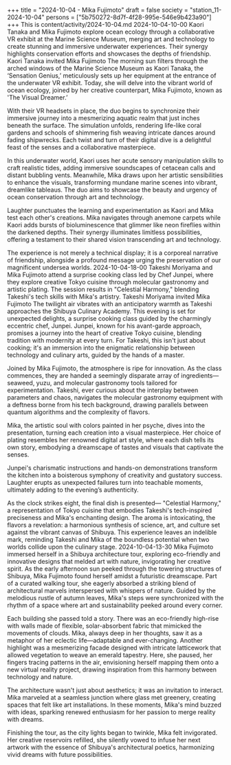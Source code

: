 +++
title = "2024-10-04 - Mika Fujimoto"
draft = false
society = "station_11-2024-10-04"
persons = ["5b750272-8d7f-4f28-995e-546e9b423a90"]
+++
This is content/activity/2024-10-04.md
2024-10-04-10-00
Kaori Tanaka and Mika Fujimoto explore ocean ecology through a collaborative VR exhibit at the Marine Science Museum, merging art and technology to create stunning and immersive underwater experiences. Their synergy highlights conservation efforts and showcases the depths of friendship.
Kaori Tanaka invited Mika Fujimoto
The morning sun filters through the arched windows of the Marine Science Museum as Kaori Tanaka, the ‘Sensation Genius,’ meticulously sets up her equipment at the entrance of the underwater VR exhibit. Today, she will delve into the vibrant world of ocean ecology, joined by her creative counterpart, Mika Fujimoto, known as 'The Visual Dreamer.’

With their VR headsets in place, the duo begins to synchronize their immersive journey into a mesmerizing aquatic realm that just inches beneath the surface. The simulation unfolds, rendering life-like coral gardens and schools of shimmering fish weaving intricate dances around fading shipwrecks. Each twist and turn of their digital dive is a delightful feast of the senses and a collaborative masterpiece.

In this underwater world, Kaori uses her acute sensory manipulation skills to craft realistic tides, adding immersive soundscapes of cetacean calls and distant bubbling vents. Meanwhile, Mika draws upon her artistic sensibilities to enhance the visuals, transforming mundane marine scenes into vibrant, dreamlike tableaus. The duo aims to showcase the beauty and urgency of ocean conservation through art and technology.

Laughter punctuates the learning and experimentation as Kaori and Mika test each other's creations. Mika navigates through anemone carpets while Kaori adds bursts of bioluminescence that glimmer like neon fireflies within the darkened depths. Their synergy illuminates limitless possibilities, offering a testament to their shared vision transcending art and technology.

The experience is not merely a technical display; it is a corporeal narrative of friendship, alongside a profound message urging the preservation of our magnificent undersea worlds.
2024-10-04-18-00
Takeshi Moriyama and Mika Fujimoto attend a surprise cooking class led by Chef Junpei, where they explore creative Tokyo cuisine through molecular gastronomy and artistic plating. The session results in "Celestial Harmony," blending Takeshi's tech skills with Mika's artistry.
Takeshi Moriyama invited Mika Fujimoto
The twilight air vibrates with an anticipatory warmth as Takeshi approaches the Shibuya Culinary Academy. This evening is set for unexpected delights, a surprise cooking class guided by the charmingly eccentric chef, Junpei. Junpei, known for his avant-garde approach, promises a journey into the heart of creative Tokyo cuisine, blending tradition with modernity at every turn. For Takeshi, this isn't just about cooking; it's an immersion into the enigmatic relationship between technology and culinary arts, guided by the hands of a master.

Joined by Mika Fujimoto, the atmosphere is ripe for innovation. As the class commences, they are handed a seemingly disparate array of ingredients—seaweed, yuzu, and molecular gastronomy tools tailored for experimentation. Takeshi, ever curious about the interplay between parameters and chaos, navigates the molecular gastronomy equipment with a deftness borne from his tech background, drawing parallels between quantum algorithms and the complexity of flavors.

Mika, the artistic soul with colors painted in her psyche, dives into the presentation, turning each creation into a visual masterpiece. Her choice of plating resembles her renowned digital art style, where each dish tells its own story, embodying a dreamscape of tastes and visuals that captivate the senses. 

Junpei's charismatic instructions and hands-on demonstrations transform the kitchen into a boisterous symphony of creativity and gustatory success. Laughter erupts as unexpected failures turn into teachable moments, ultimately adding to the evening’s authenticity. 

As the clock strikes eight, the final dish is presented— "Celestial Harmony," a representation of Tokyo cuisine that embodies Takeshi's tech-inspired preciseness and Mika's enchanting design. The aroma is intoxicating, the flavors a revelation: a harmonious synthesis of science, art, and culture set against the vibrant canvas of Shibuya. This experience leaves an indelible mark, reminding Takeshi and Mika of the boundless potential when two worlds collide upon the culinary stage.
2024-10-04-13-30
Mika Fujimoto immersed herself in a Shibuya architecture tour, exploring eco-friendly and innovative designs that melded art with nature, invigorating her creative spirit.
As the early afternoon sun peeked through the towering structures of Shibuya, Mika Fujimoto found herself amidst a futuristic dreamscape. Part of a curated walking tour, she eagerly absorbed a striking blend of architectural marvels interspersed with whispers of nature. Guided by the melodious rustle of autumn leaves, Mika's steps were synchronized with the rhythm of a space where art and sustainability peeked around every corner.

Each building she passed told a story. There was an eco-friendly high-rise with walls made of flexible, solar-absorbent fabric that mimicked the movements of clouds. Mika, always deep in her thoughts, saw it as a metaphor of her eclectic life—adaptable and ever-changing. Another highlight was a mesmerizing facade designed with intricate latticework that allowed vegetation to weave an emerald tapestry. Here, she paused, her fingers tracing patterns in the air, envisioning herself mapping them onto a new virtual reality project, drawing inspiration from this harmony between technology and nature.

The architecture wasn't just about aesthetics; it was an invitation to interact. Mika marveled at a seamless junction where glass met greenery, creating spaces that felt like art installations. In these moments, Mika's mind buzzed with ideas, sparking renewed enthusiasm for her passion to merge reality with dreams.

Finishing the tour, as the city lights began to twinkle, Mika felt invigorated. Her creative reservoirs refilled, she silently vowed to infuse her next artwork with the essence of Shibuya's architectural poetics, harmonizing vivid dreams with future possibilities.
